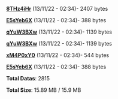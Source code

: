 [**8THz4iHr**](/data/8THz4iHr.txt) (13/11/22 - 02:34)- 2407 bytes

[**E5sYeb6X**](/data/E5sYeb6X.txt) (13/11/22 - 02:34)- 388 bytes

[**qYuW3BXw**](/data/qYuW3BXw.txt) (13/11/22 - 02:34)- 1139 bytes

[**qYuW3BXw**](/data/qYuW3BXw.txt) (13/11/22 - 02:34)- 1139 bytes

[**xM4P0xY0**](/data/xM4P0xY0.txt) (13/11/22 - 02:34)- 544 bytes

[**E5sYeb6X**](/data/E5sYeb6X.txt) (13/11/22 - 02:34)- 388 bytes

**Total Datas**: 2815

**Total Size**: 15.89 MB / 15.9 MB